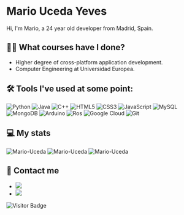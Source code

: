 # Mario Uceda Yeves
Hi, I'm Mario, a 24 year old developer from Madrid, Spain.

## 👨‍🎓 What courses have I done?
- Higher degree of cross-platform application development.
- Computer Engineering at Universidad Europea.

## 🛠 Tools I've used at some point:
![Python](https://img.shields.io/badge/-Python-black?style=flat-square&logo=Python)
![Java](https://img.shields.io/badge/-java-E34A86?style=flat-square&logo=java)
![C++](https://img.shields.io/badge/-C++-00599C?style=flat-square&logo=c)
![HTML5](https://img.shields.io/badge/-HTML5-E34F26?style=flat-square&logo=html5&logoColor=white)
![CSS3](https://img.shields.io/badge/-CSS3-1572B6?style=flat-square&logo=css3)
![JavaScript](https://img.shields.io/badge/-Javascript-f0db4f?style=flat-square&logo=javascript&logoColor=323330)
![MySQL](https://img.shields.io/badge/-MySQL-black?style=flat-square&logo=mysql)
![MongoDB](https://img.shields.io/badge/-MongoDB-black?style=flat-square&logo=mongodb)
![Arduino](https://img.shields.io/badge/-Arduino-black?style=flat-square&logo=arduino)
![Ros](https://img.shields.io/badge/-Ros-black?style=flat-square&logo=ros)
![Google Cloud](https://img.shields.io/badge/Google%20Cloud-black?style=flat-square&logo=google-cloud)
![Git](https://img.shields.io/badge/-Git-black?style=flat-square&logo=git)

## 💻 My stats
<div align=”center”>
  <img align="center" src="https://github-readme-stats.vercel.app/api/top-langs?username=Mario-Uceda&theme=dark&show_icons=true&locale=en&layout=compact&langs_count=10" alt="Mario-Uceda" />
  <img align="center" src="https://github-readme-stats.vercel.app/api?username=Mario-Uceda&theme=dark&show_icons=true&locale=en&count_private=true&include_all_commits=true" alt="Mario-Uceda" />
  <img align="center" src="https://github-readme-streak-stats.herokuapp.com/?user=Mario-Uceda&theme=dark&" alt="Mario-Uceda" />
</div>

## 💬 Contact me
- [![](https://img.shields.io/badge/-LinkedIn-informational?style=flat&logo=Linkedin&logoColor=white&color=506ad4)](https://www.linkedin.com/in/mario-uceda-yeves/)
- [![](https://img.shields.io/badge/-Gmail-informational?style=flat&logo=Gmail&logoColor=white&color=506ad4)](mailto:marioucedayeves@gmail.com)

![Visitor Badge](https://visitor-badge.laobi.icu/badge?page_id=Mario-Uceda)
